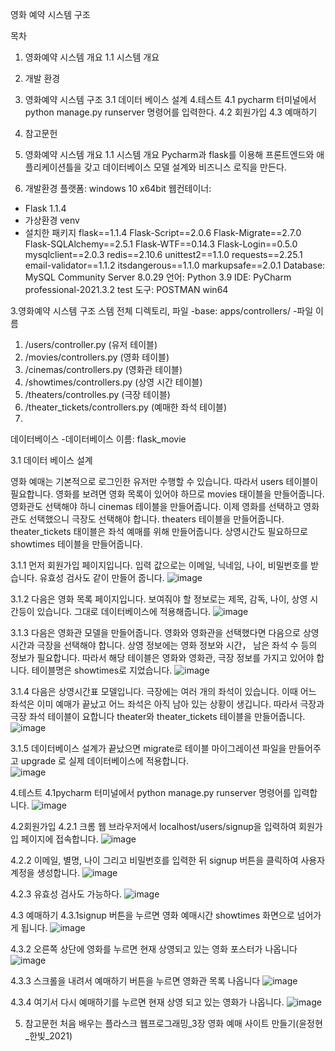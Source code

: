 영화 예약 시스템 구조



목차
1. 영화예약 시스템 개요
  1.1 시스템 개요
2. 개발 환경
3. 영화예약 시스템 구조
  3.1 데이터 베이스 설계
4.테스트
  4.1 pycharm 터미널에서 python manage.py runserver 명령어를 입력한다.
  4.2 회원가입
4.3 예매하기
5. 참고문헌




1.	영화예약 시스템 개요
1.1	시스템 개요
Pycharm과 flask를 이용해 프론트엔드와 애플리케이션틀을 갖고 데이터베이스 모델 설계와 비즈니스 로직을 만든다.

2.	개발환경
	플랫폼:  windows 10 x64bit
	웹컨테이너:  
-	Flask  1.1.4
-	가상환경 venv
-	설치한 패키지
flask==1.1.4
Flask-Script==2.0.6
Flask-Migrate==2.7.0
Flask-SQLAlchemy==2.5.1
Flask-WTF==0.14.3
Flask-Login==0.5.0
mysqlclient==2.0.3
redis==2.10.6
unittest2==1.1.0
requests==2.25.1
email-validator==1.1.2
itsdangerous==1.1.0
markupsafe==2.0.1
	Database:  MySQL Community Server 8.0.29
	언어:  Python 3.9
	IDE:  PyCharm professional-2021.3.2
	test 도구:  POSTMAN win64




3.영화예약 시스템 구조
스템 전체 디렉토리, 파일 
-base: apps/controllers/
-파일 이름
1. /users/controller.py (유저 테이블)
2. /movies/controllers.py (영화 테이블)
3. /cinemas/controllers.py (영화관 테이블)
4. /showtimes/controllers.py (상영 시간 테이블)
5. /theaters/controlles.py (극장 테이블)
6. /theater_tickets/controllers.py (예매한 좌석 테이블)
7. 
데이터베이스
-데이터베이스 이름: flask_movie




3.1 데이터 베이스 설계

영화 예매는 기본적으로 로그인한 유저만 수행할 수 있습니다. 따라서 users 테이블이 필요합니다. 영화를 보려면 영화 목록이 있어야 하므로 movies 태이블을 만들어줍니다. 영화관도 선택해야 하니 cinemas 테이블을 만들어줍니다. 이제 영화를 선택하고 영화관도 선택했으니 극장도 선택해야 합니다. theaters 테이블을 만들어줍니다. theater_tickets 태이블은 좌석 예매를 위해 만들어줍니다. 상영시간도 필요하므로 showtimes 테이블을 만들어줍니다.


 3.1.1 먼저 회원가입 페이지입니다. 입력 값으로는 이메일, 닉네임, 나이, 비밀번호를 받습니다. 
유효성 검사도 같이 만들어 줍니다.
 ![image](https://user-images.githubusercontent.com/93770261/226702619-dbc4b616-cff9-4eda-99f2-023995a42b99.png)

3.1.2 다음은 영화 목록 페이지입니다. 보여줘야 할 정보로는 제목, 감독, 나이, 상영 시간등이 있습니다. 그대로 데이터베이스에 적용해줍니다. 
 ![image](https://user-images.githubusercontent.com/93770261/226702638-34759086-7eb2-44b2-bf07-9eca785462be.png)

3.1.3 다음은 영화관 모델을 만들어줍니다. 영화와 영화관을 선택했다면 다음으로 상영 시간과 극장을 선택해야 합니다. 상영 정보에는 영화 정보와 시간， 남은 좌석 수 등의 정보가 필요합니다. 따라서 해당 테이블은 영화와 영화관, 극장 정보를 가지고 있어야 합니다. 테이블명은 showtimes로 지었습니다. 
 ![image](https://user-images.githubusercontent.com/93770261/226702691-cafb8ae5-f224-4f0a-aa84-048be9d9b716.png)

3.1.4 다음은 상영시간표 모델입니다. 극장에는 여러 개의 좌석이 있습니다. 이때 어느 좌석은 이미 예매가 끝났고 어느 좌석은 아직 남아 있는 상황이 생깁니다. 따라서 극장과 극장 좌석 테이블이 요합니다 theater와 theater_tickets 테이블을 만들어줍니다. 
 ![image](https://user-images.githubusercontent.com/93770261/226702708-8fcf77b5-ad62-4cd1-a27e-40c089608e9a.png)

3.1.5
데이터베이스 설계가 끝났으면 migrate로 테이블 마이그레이션 파일을 만들어주고 upgrade 
로 실제 데이터베이스에 적용합니다.   
![image](https://user-images.githubusercontent.com/93770261/226702727-907b522e-50d3-48e9-9a30-69c67f0b9a06.png)

4.테스트 
4.1pycharm 터미널에서 python manage.py runserver 명령어를 입력합니다.
 ![image](https://user-images.githubusercontent.com/93770261/226702787-27b779f7-8e5e-469f-b447-0be339e9b0bc.png)

4.2회원가입
4.2.1 크롬 웹 브라우저에서 localhost/users/signup을 입력하여 회원가입 페이지에 접속합니다.
![image](https://user-images.githubusercontent.com/93770261/226702809-1c0931f9-e85b-4ece-b72d-6cab227cc4c0.png)

4.2.2 이메일, 별명, 나이 그리고 비밀번호를 입력한 뒤 signup 버튼을 클릭하여 사용자 계정을 생성합니다.
![image](https://user-images.githubusercontent.com/93770261/226702853-4a729c55-5539-491c-b6e1-7a0cfaf63785.png)
 
4.2.3 유효성 검사도 가능하다.
![image](https://user-images.githubusercontent.com/93770261/226702873-8132e9e6-e9eb-4983-9043-0de3f9bb08d6.png)

4.3	예매하기
4.3.1signup 버튼을 누르면 영화 예매시간 showtimes 화면으로 넘어가게 됩니다.
 ![image](https://user-images.githubusercontent.com/93770261/226702899-9bb7d5b1-92bf-410e-a9ff-047221c30512.png)

4.3.2 오른쪽 상단에 영화를 누르면 현재 상영되고 있는 영화 포스터가 나옵니다
![image](https://user-images.githubusercontent.com/93770261/226702917-699553fc-2f99-47d8-9c03-060a6d82cd99.png)

4.3.3 스크롤을 내려서 예매하기 버튼을 누르면 영화관 목록 나옵니다
![image](https://user-images.githubusercontent.com/93770261/226702934-a5920e10-7b0e-4be0-9980-91362f875aa3.png)

4.3.4 여기서 다시 예매하기를 누르면 현재 상영 되고 있는 영화가 나옵니다.
![image](https://user-images.githubusercontent.com/93770261/226702948-7fe2d7f6-e6da-4786-9978-3f524f04d4f2.png)




5.	참고문헌 
처음 배우는 플라스크 웹프로그래밍_3장 영화 예매 사이트 만들기(윤정현_한빛_2021)
